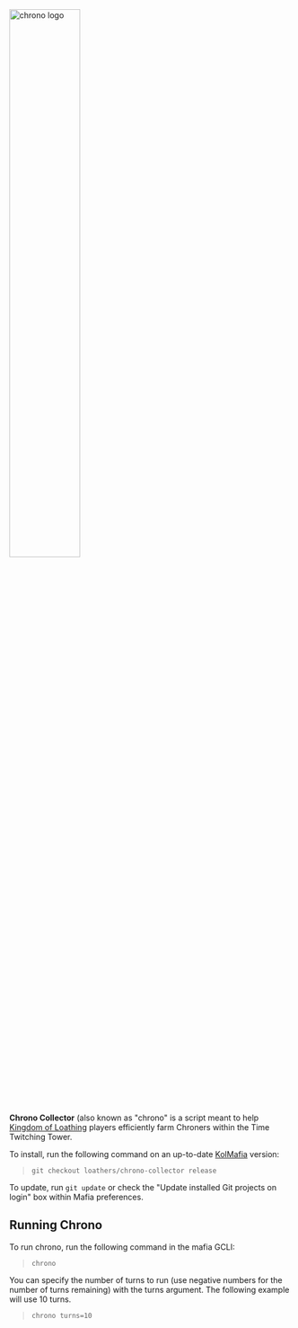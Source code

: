 <img src="https://user-images.githubusercontent.com/8014761/195185013-bbf800ee-e1ee-4ceb-8428-38e0f394769b.png" alt="chrono logo" style="width: 50%;">

**Chrono Collector** (also known as "chrono" is a script meant to help [Kingdom of Loathing](https://www.kingdomofloathing.com/) players efficiently farm Chroners within the Time Twitching Tower. 

To install, run the following command on an up-to-date [KolMafia](https://github.com/kolmafia/kolmafia) version:

> `git checkout loathers/chrono-collector release`

To update, run `git update` or check the "Update installed Git projects on login" box within Mafia preferences.

## Running Chrono

To run chrono, run the following command in the mafia GCLI:

> `chrono`

You can specify the number of turns to run (use negative numbers for the number of turns remaining) with the turns argument. The following example will use 10 turns.

> `chrono turns=10`
